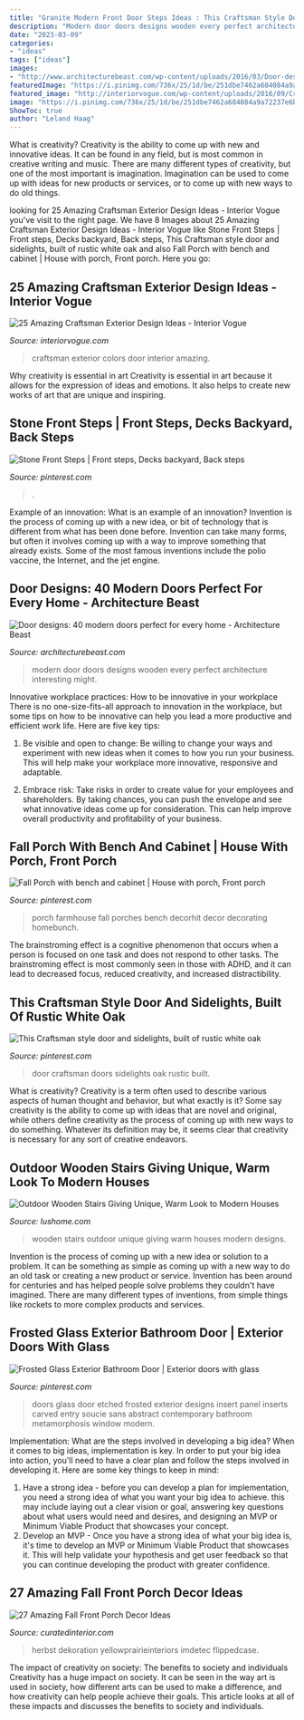 ```yaml
---
title: "Granite Modern Front Door Steps Ideas : This Craftsman Style Door And Sidelights, Built Of Rustic White Oak"
description: "Modern door doors designs wooden every perfect architecture interesting might"
date: "2023-03-09"
categories:
- "ideas"
tags: ["ideas"]
images:
- "http://www.architecturebeast.com/wp-content/uploads/2016/03/Door-designs-40-modern-doors-perfect-for-every-home-featured-on-architecture-beast-30.jpg"
featuredImage: "https://i.pinimg.com/736x/25/1d/be/251dbe7462a684084a9a72237e6b6829.jpg"
featured_image: "http://interiorvogue.com/wp-content/uploads/2016/09/Craftsman-Style-Front-Door-Colors-Exterior-Design.jpg"
image: "https://i.pinimg.com/736x/25/1d/be/251dbe7462a684084a9a72237e6b6829.jpg"
ShowToc: true
author: "Leland Haag"
---
```



What is creativity?
Creativity is the ability to come up with new and innovative ideas. It can be found in any field, but is most common in creative writing and music. There are many different types of creativity, but one of the most important is imagination. Imagination can be used to come up with ideas for new products or services, or to come up with new ways to do old things.

	

		
looking for 25 Amazing Craftsman Exterior Design Ideas - Interior Vogue you've visit to the right page. We have 8 Images about 25 Amazing Craftsman Exterior Design Ideas - Interior Vogue like Stone Front Steps | Front steps, Decks backyard, Back steps, This Craftsman style door and sidelights, built of rustic white oak and also Fall Porch with bench and cabinet | House with porch, Front porch. Here you go:
		
    
## 25 Amazing Craftsman Exterior Design Ideas - Interior Vogue

<img loading=lazy src="http://interiorvogue.com/wp-content/uploads/2016/09/Craftsman-Style-Front-Door-Colors-Exterior-Design.jpg" onerror="this.onerror=null;this.src='https://tse3.mm.bing.net/th?id=OIP.aXEpa0VBgBsLf5qw99q1twHaLK&amp;pid=15.1';" alt="25 Amazing Craftsman Exterior Design Ideas - Interior Vogue">

_Source: interiorvogue.com_

>craftsman exterior colors door interior amazing. 

	

Why creativity is essential in art
Creativity is essential in art because it allows for the expression of ideas and emotions. It also helps to create new works of art that are unique and inspiring.

    
## Stone Front Steps | Front Steps, Decks Backyard, Back Steps

<img loading=lazy src="https://i.pinimg.com/originals/f2/63/dc/f263dcc7af6bbfa8f72afd339ceb63e6.jpg" onerror="this.onerror=null;this.src='https://tse4.mm.bing.net/th?id=OIP.2p57cAVliGd8E_dyiEiO2gHaJ3&amp;pid=15.1';" alt="Stone Front Steps | Front steps, Decks backyard, Back steps">

_Source: pinterest.com_

>. 

	

Example of an innovation: What is an example of an innovation?
Invention is the process of coming up with a new idea, or bit of technology that is different from what has been done before. Invention can take many forms, but often it involves coming up with a way to improve something that already exists. Some of the most famous inventions include the polio vaccine, the Internet, and the jet engine.

    
## Door Designs: 40 Modern Doors Perfect For Every Home - Architecture Beast

<img loading=lazy src="http://www.architecturebeast.com/wp-content/uploads/2016/03/Door-designs-40-modern-doors-perfect-for-every-home-featured-on-architecture-beast-30.jpg" onerror="this.onerror=null;this.src='https://tse1.mm.bing.net/th?id=OIP.zTkzRytesVTKjTGDKC_2egHaLH&amp;pid=15.1';" alt="Door designs: 40 modern doors perfect for every home - Architecture Beast">

_Source: architecturebeast.com_

>modern door doors designs wooden every perfect architecture interesting might. 

	

Innovative workplace practices: How to be innovative in your workplace
There is no one-size-fits-all approach to innovation in the workplace, but some tips on how to be innovative can help you lead a more productive and efficient work life. Here are five key tips:
1. Be visible and open to change: Be willing to change your ways and experiment with new ideas when it comes to how you run your business. This will help make your workplace more innovative, responsive and adaptable.

2. Embrace risk: Take risks in order to create value for your employees and shareholders. By taking chances, you can push the envelope and see what innovative ideas come up for consideration. This can help improve overall productivity and profitability of your business.


    
## Fall Porch With Bench And Cabinet | House With Porch, Front Porch

<img loading=lazy src="https://i.pinimg.com/736x/37/51/23/3751236c76581f95273d227c6cf865da.jpg" onerror="this.onerror=null;this.src='https://tse3.mm.bing.net/th?id=OIP.tx1YZ34nQCphcflgpIGQdAHaNK&amp;pid=15.1';" alt="Fall Porch with bench and cabinet | House with porch, Front porch">

_Source: pinterest.com_

>porch farmhouse fall porches bench decorhit decor decorating homebunch. 

	

The brainstroming effect is a cognitive phenomenon that occurs when a person is focused on one task and does not respond to other tasks. The brainstroming effect is most commonly seen in those with ADHD, and it can lead to decreased focus, reduced creativity, and increased distractibility.

    
## This Craftsman Style Door And Sidelights, Built Of Rustic White Oak

<img loading=lazy src="https://i.pinimg.com/736x/25/1d/be/251dbe7462a684084a9a72237e6b6829.jpg" onerror="this.onerror=null;this.src='https://tse2.mm.bing.net/th?id=OIP.kfsu0GQidjUuNpfPki6NawHaKb&amp;pid=15.1';" alt="This Craftsman style door and sidelights, built of rustic white oak">

_Source: pinterest.com_

>door craftsman doors sidelights oak rustic built. 

	

What is creativity?
Creativity is a term often used to describe various aspects of human thought and behavior, but what exactly is it? Some say creativity is the ability to come up with ideas that are novel and original, while others define creativity as the process of coming up with new ways to do something. Whatever its definition may be, it seems clear that creativity is necessary for any sort of creative endeavors.

    
## Outdoor Wooden Stairs Giving Unique, Warm Look To Modern Houses

<img loading=lazy src="https://www.lushome.com/wp-content/uploads/2016/06/wooden-stairs-house-designs-3.jpg" onerror="this.onerror=null;this.src='https://tse4.mm.bing.net/th?id=OIP.n7QH7O7IyMbWLhlrx_ncGwHaGa&amp;pid=15.1';" alt="Outdoor Wooden Stairs Giving Unique, Warm Look to Modern Houses">

_Source: lushome.com_

>wooden stairs outdoor unique giving warm houses modern designs. 

	

Invention is the process of coming up with a new idea or solution to a problem. It can be something as simple as coming up with a new way to do an old task or creating a new product or service. Invention has been around for centuries and has helped people solve problems they couldn't have imagined. There are many different types of inventions, from simple things like rockets to more complex products and services.

    
## Frosted Glass Exterior Bathroom Door | Exterior Doors With Glass

<img loading=lazy src="https://i.pinimg.com/originals/54/d4/3e/54d43e888a5c4c1168ff22a29d8174e6.jpg" onerror="this.onerror=null;this.src='https://tse2.mm.bing.net/th?id=OIP.6XvOlJzfS_dZGw-3pjPnugHaJ4&amp;pid=15.1';" alt="Frosted Glass Exterior Bathroom Door | Exterior doors with glass">

_Source: pinterest.com_

>doors glass door etched frosted exterior designs insert panel inserts carved entry soucie sans abstract contemporary bathroom metamorphosis window modern. 

	

Implementation: What are the steps involved in developing a big idea?
When it comes to big ideas, implementation is key. In order to put your big idea into action, you'll need to have a clear plan and follow the steps involved in developing it. Here are some key things to keep in mind: 
1. Have a strong idea - before you can develop a plan for implementation, you need a strong idea of what you want your big idea to achieve. this may include laying out a clear vision or goal, answering key questions about what users would need and desires, and designing an MVP or Minimum Viable Product that showcases your concept. 
2. Develop an MVP - Once you have a strong idea of what your big idea is, it's time to develop an MVP or Minimum Viable Product that showcases it. This will help validate your hypothesis and get user feedback so that you can continue developing the product with greater confidence.

    
## 27 Amazing Fall Front Porch Decor Ideas

<img loading=lazy src="https://curatedinterior.com/wp-content/uploads/2019/10/Fall-front-porch-with-old-door-as-background-vignette-via-yellowprairieinteriors.jpg" onerror="this.onerror=null;this.src='https://tse4.mm.bing.net/th?id=OIP.3IUmDOhxW0X5hWJJJEcyTQHaJz&amp;pid=15.1';" alt="27 Amazing Fall Front Porch Decor Ideas">

_Source: curatedinterior.com_

>herbst dekoration yellowprairieinteriors imdetec flippedcase. 

	

The impact of creativity on society: The benefits to society and individuals
Creativity has a huge impact on society. It can be seen in the way art is used in society, how different arts can be used to make a difference, and how creativity can help people achieve their goals. This article looks at all of these impacts and discusses the benefits to society and individuals.

